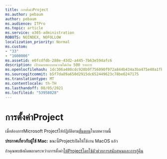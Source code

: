 ```yaml
---
title: การตั้งค่าProject
ms.author: pebaum
author: pebaum
ms.audience: ITPro
ms.topic: article
ms.service: o365-administration
ROBOTS: NOINDEX, NOFOLLOW
localization_priority: Normal
ms.custom:
- "33"
- "1600006"
ms.assetid: e0fcdfdb-288e-43d2-a445-7b63e594afc6
description: เป้าหมายของบทความไม่เกิน 500 รายการ
ms.openlocfilehash: 1dc306a480cdc920b9f756090f972a844b434a3ba475e40a1fbb08c89f625c51
ms.sourcegitcommit: b5f7da89a650d2915dc652449623c78be6247175
ms.translationtype: MT
ms.contentlocale: th-TH
ms.lasthandoff: 08/05/2021
ms.locfileid: "53958028"
---
```

# <a name="setting-up-project"></a>การตั้งค่าProject

 เมื่อต้องการMicrosoft Projectให้ปฏิบัติตาม[ขั้นตอน](https://support.office.com/article/7059249b-d9fe-4d61-ab96-5c5bf435f281.aspx)ในบทความนี้

**ประกาศเกี่ยวกับผู้ใช้ Mac:** ขณะนี้Projectเปิดให้ใช้งาน MacOS แล้ว 
  
ถ้าคุณพบข้อผิดพลาดระหว่างการตั้งค่า[ให้Projectโดยใช้ตัวช่วยการสนับสนุนและการกู้คืน](https://aka.ms/SaRA-ProjectSetupScenario)
